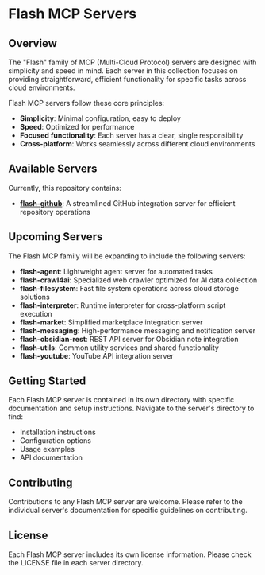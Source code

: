# Flash MCP Servers

## Overview

The "Flash" family of MCP (Multi-Cloud Protocol) servers are designed with simplicity and speed in mind. Each server in this collection focuses on providing straightforward, efficient functionality for specific tasks across cloud environments.

Flash MCP servers follow these core principles:
- **Simplicity**: Minimal configuration, easy to deploy
- **Speed**: Optimized for performance
- **Focused functionality**: Each server has a clear, single responsibility
- **Cross-platform**: Works seamlessly across different cloud environments

## Available Servers

Currently, this repository contains:

- **[flash-github](./flash-github/)**: A streamlined GitHub integration server for efficient repository operations

## Upcoming Servers

The Flash MCP family will be expanding to include the following servers:

- **flash-agent**: Lightweight agent server for automated tasks
- **flash-crawl4ai**: Specialized web crawler optimized for AI data collection
- **flash-filesystem**: Fast file system operations across cloud storage solutions
- **flash-interpreter**: Runtime interpreter for cross-platform script execution
- **flash-market**: Simplified marketplace integration server
- **flash-messaging**: High-performance messaging and notification server
- **flash-obsidian-rest**: REST API server for Obsidian note integration
- **flash-utils**: Common utility services and shared functionality
- **flash-youtube**: YouTube API integration server

## Getting Started

Each Flash MCP server is contained in its own directory with specific documentation and setup instructions. Navigate to the server's directory to find:

- Installation instructions
- Configuration options
- Usage examples
- API documentation

## Contributing

Contributions to any Flash MCP server are welcome. Please refer to the individual server's documentation for specific guidelines on contributing.

## License

Each Flash MCP server includes its own license information. Please check the LICENSE file in each server directory.
